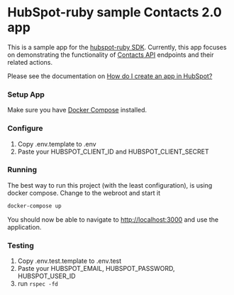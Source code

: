 # HubSpot-ruby sample Contacts 2.0 app

This is a sample app for the [hubspot-ruby SDK](https://github.com/adimichele/hubspot-ruby). Currently, this app focuses on demonstrating the functionality of [Contacts API](https://developers.hubspot.com/docs/methods/contacts/contacts-overview) endpoints and their related actions.

Please see the documentation on [How do I create an app in HubSpot?](https://developers.hubspot.com/docs/faq/how-do-i-create-an-app-in-hubspot)

### Setup App

Make sure you have [Docker Compose](https://docs.docker.com/compose/) installed.

### Configure

1. Copy .env.template to .env
2. Paste your HUBSPOT_CLIENT_ID and HUBSPOT_CLIENT_SECRET

### Running

The best way to run this project (with the least configuration), is using docker compose.  Change to the webroot and start it

```bash
docker-compose up
```
You should now be able to navigate to [http://localhost:3000](http://localhost:3000) and use the application.

### Testing

1. Copy .env.test.template to .env.test
2. Paste your HUBSPOT_EMAIL, HUBSPOT_PASSWORD, HUBSPOT_USER_ID
3. run ```rspec -fd```
